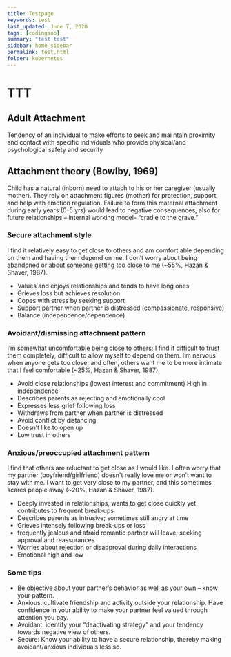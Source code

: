 ```yaml
---
title: Testpage
keywords: test
last_updated: June 7, 2020
tags: [codingsoo]
summary: "test test"
sidebar: home_sidebar
permalink: test.html
folder: kubernetes
---
```

# TTT

## Adult Attachment

Tendency of an individual to make efforts to seek and mai ntain proximity and contact with specific individuals who provide physical/and psychological safety and security

## Attachment theory (Bowlby, 1969)

Child has a natural (inborn) need to attach to his or her caregiver (usually mother). They rely on attachment figures (mother) for protection, support, and help with emotion regulation. Failure to form this maternal attachment during early years (0-5 yrs) would lead to negative consequences, also for future relationships – internal working model- “cradle to the grave.”

### Secure attachment style

I find it relatively easy to get close to others and am comfort able depending on them and having them depend on me. I don’t worry about being abandoned or about someone getting too close to me (~55%, Hazan & Shaver, 1987).

- Values and enjoys relationships and tends to have long ones
- Grieves loss but achieves resolution
- Copes with stress by seeking support
- Support partner when partner is distressed (compassionate, responsive)
- Balance (independence/dependence)

### Avoidant/dismissing attachment pattern

I’m somewhat uncomfortable being close to others; I find it difficult to trust them completely, difficult to allow myself to depend on them. I’m nervous when anyone gets too close, and often, others want me to be more intimate that I feel comfortable (~25%, Hazan & Shaver, 1987).

- Avoid close relationships (lowest interest and commitment) High in independence
- Describes parents as rejecting and emotionally cool
- Expresses less grief following loss
- Withdraws from partner when partner is distressed
- Avoid conflict by distancing
- Doesn’t like to open up
- Low trust in others

### Anxious/preoccupied attachment pattern

I find that others are reluctant to get close as I would like. I often worry that my partner (boyfriend/girlfriend) doesn't really love me or won’t want to stay with me. I want to get very close to my partner, and this sometimes scares people away (~20%, Hazan & Shaver, 1987).

- Deeply invested in relationships, wants to get close quickly yet contributes to frequent break-ups
- Describes parents as intrusive; sometimes still angry at time
- Grieves intensely following break-ups or loss
- frequently jealous and afraid romantic partner will leave; seeking approval and reassurances
- Worries about rejection or disapproval during daily interactions
- Emotional high and low

### Some tips

- Be objective about your partner’s behavior as well as your own – know your pattern.
- Anxious: cultivate friendship and activity outside your relationship. Have confidence in your ability to make your partner feel valued through attention you pay.
- Avoidant: identify your “deactivating strategy” and your tendency towards negative view of others.
- Secure: Know your ability to have a secure relationship, thereby making avoidant/anxious individuals less so.
